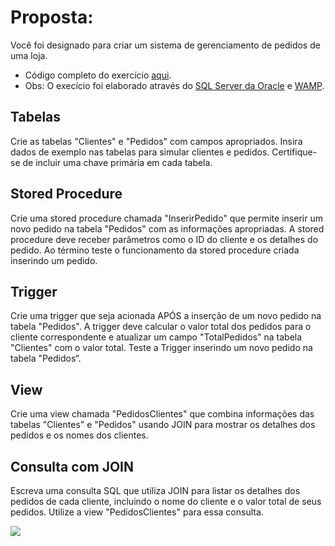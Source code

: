 <h1>Proposta:</h1>

Você foi designado para criar um sistema de gerenciamento de pedidos de uma loja.

* Código completo do exercício [aqui]().
* Obs: O execício foi elaborado através do [SQL Server da Oracle](https://dev.mysql.com/doc/) e [WAMP](https://sourceforge.net/projects/wampserver/).

<h2>Tabelas</h2>

Crie as tabelas "Clientes" e "Pedidos" com campos apropriados. Insira dados de exemplo nas tabelas para simular clientes e pedidos. Certifique-se de incluir uma chave primária em cada tabela.

<h2>Stored Procedure</h2>

Crie uma stored procedure chamada "InserirPedido" que permite inserir um novo pedido na tabela "Pedidos" com as informações apropriadas. A stored procedure deve receber parâmetros como o ID do cliente e os detalhes do pedido. Ao término teste o funcionamento da stored procedure criada inserindo um pedido.

<h2>Trigger</h2>

Crie uma trigger que seja acionada APÓS a inserção de um novo pedido na tabela "Pedidos". A trigger deve calcular o valor total dos pedidos para o cliente correspondente e atualizar um campo "TotalPedidos" na tabela "Clientes" com o valor total. Teste a Trigger inserindo um novo pedido na tabela "Pedidos“.

<h2>View</h2>

Crie uma view chamada "PedidosClientes" que combina informações das tabelas "Clientes" e "Pedidos" usando JOIN para mostrar os detalhes dos pedidos e os nomes dos clientes.

<h2> Consulta com JOIN</h2>

Escreva uma consulta SQL que utiliza JOIN para listar os detalhes dos pedidos de cada cliente, incluindo o nome do cliente e o valor total de seus pedidos. Utilize a view "PedidosClientes" para essa consulta.

<img src = view_2_2.png>


